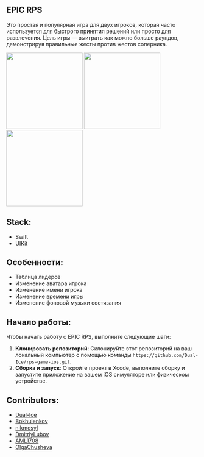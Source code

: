 ## EPIC RPS
Это простая и популярная игра для двух игроков, которая часто используется для быстрого принятия решений или просто для развлечения. Цель игры — выиграть как можно больше раундов, демонстрируя правильные жесты против жестов соперника.

<div>
<img src="NewsToDayApp/Resources/images/Onbording/StartScreen.png" width="200" />
<img src="NewsToDayApp/Resources/images/Onbording/RulesScreen.png" width="200" />
<img src="NewsToDayApp/Resources/images/Onbording/xxxx.png" width="200" />
</div>

## Stack: 
- Swift
- UIKit

## Особенности:
 - Таблица лидеров
 - Изменение аватара игрока
 - Изменение имени игрока
 - Изменение времени игры
 - Изменение фоновой музыки состязания

## Начало работы:
Чтобы начать работу с EPIC RPS, выполните следующие шаги:

1. **Клонировать репозиторий**: Склонируйте этот репозиторий на ваш локальный компьютер с помощью команды `https://github.com/Dual-Ice/rps-game-ios.git`.
2. **Сборка и запуск**: Откройте проект в Xcode, выполните сборку и запустите приложение на вашем iOS симуляторе или физическом устройстве.


## Contributors:
- [Dual-Ice](https://github.com/Dual-Ice)
- [Bokhulenkov](https://github.com/Bokhulenkov)
- [nikmosyl](https://github.com/nikmosyl)
- [DmitriyLubov](https://github.com/DmitriyLubov)
- [AML1708](https://github.com/AML1708)
- [OlgaChusheva](https://github.com/OlgaChusheva)
